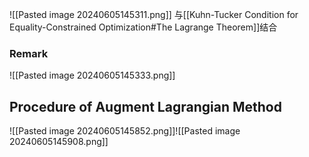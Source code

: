 ![[Pasted image 20240605145311.png]]
与[[Kuhn-Tucker Condition for Equality-Constrained Optimization#The Lagrange Theorem]]结合
### Remark
![[Pasted image 20240605145333.png]]
## Procedure of Augment Lagrangian Method
![[Pasted image 20240605145852.png]]![[Pasted image 20240605145908.png]]
